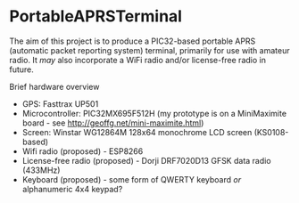 # PortableAPRSTerminal
The aim of this project is to produce a PIC32-based portable APRS (automatic packet reporting system) terminal, primarily for use with amateur radio.  It *may* also incorporate a WiFi radio and/or license-free radio in future.

Brief hardware overview

- GPS: Fasttrax UP501
- Microcontroller: PIC32MX695F512H (my prototype is on a MiniMaximite board - see http://geoffg.net/mini-maximite.html)
- Screen: Winstar WG12864M 128x64 monochrome LCD screen (KS0108-based)
- Wifi radio (proposed) - ESP8266
- License-free radio (proposed) - Dorji DRF7020D13 GFSK data radio (433MHz)
- Keyboard (proposed) - some form of QWERTY keyboard *or* alphanumeric 4x4 keypad?
